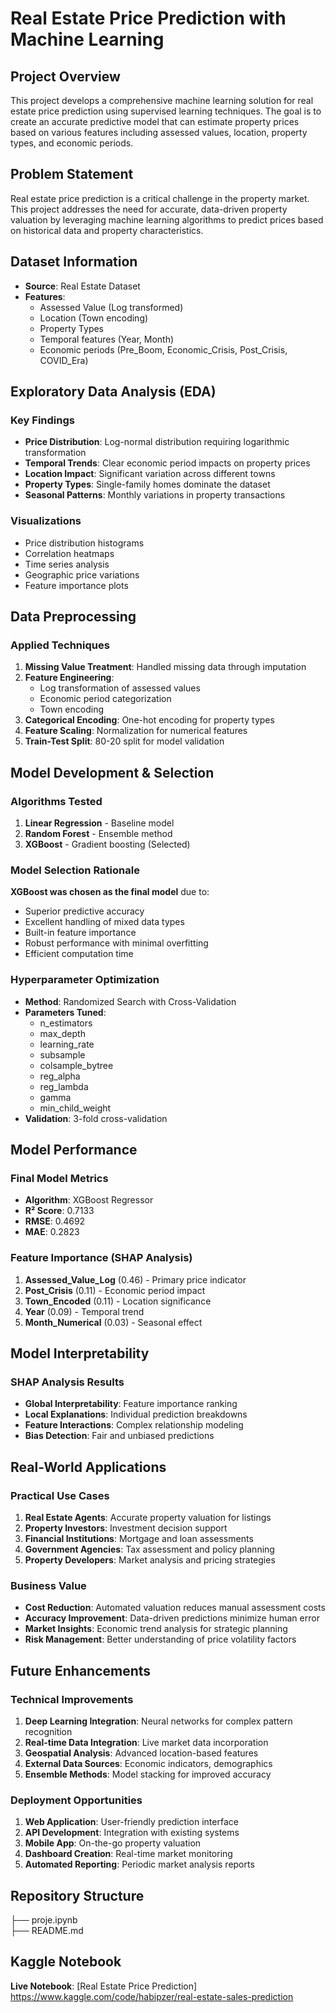 # Real Estate Price Prediction with Machine Learning

## Project Overview

This project develops a comprehensive machine learning solution for real estate price prediction using supervised learning techniques. The goal is to create an accurate predictive model that can estimate property prices based on various features including assessed values, location, property types, and economic periods.

## Problem Statement

Real estate price prediction is a critical challenge in the property market. This project addresses the need for accurate, data-driven property valuation by leveraging machine learning algorithms to predict prices based on historical data and property characteristics.

## Dataset Information

- **Source**: Real Estate Dataset
- **Features**: 
  - Assessed Value (Log transformed)
  - Location (Town encoding)
  - Property Types
  - Temporal features (Year, Month)
  - Economic periods (Pre_Boom, Economic_Crisis, Post_Crisis, COVID_Era)

## Exploratory Data Analysis (EDA)

### Key Findings

- **Price Distribution**: Log-normal distribution requiring logarithmic transformation
- **Temporal Trends**: Clear economic period impacts on property prices
- **Location Impact**: Significant variation across different towns
- **Property Types**: Single-family homes dominate the dataset
- **Seasonal Patterns**: Monthly variations in property transactions

### Visualizations

- Price distribution histograms
- Correlation heatmaps
- Time series analysis
- Geographic price variations
- Feature importance plots

## Data Preprocessing

### Applied Techniques

1. **Missing Value Treatment**: Handled missing data through imputation
2. **Feature Engineering**: 
   - Log transformation of assessed values
   - Economic period categorization
   - Town encoding
3. **Categorical Encoding**: One-hot encoding for property types
4. **Feature Scaling**: Normalization for numerical features
5. **Train-Test Split**: 80-20 split for model validation

## Model Development & Selection

### Algorithms Tested

1. **Linear Regression** - Baseline model
2. **Random Forest** - Ensemble method
3. **XGBoost** - Gradient boosting (Selected)

### Model Selection Rationale

**XGBoost was chosen as the final model** due to:
- Superior predictive accuracy
- Excellent handling of mixed data types
- Built-in feature importance
- Robust performance with minimal overfitting
- Efficient computation time

### Hyperparameter Optimization

- **Method**: Randomized Search with Cross-Validation
- **Parameters Tuned**: 
  -  n_estimators       
  -  max_depth     
  -  learning_rate
  -  subsample    
  -  colsample_bytree
  -  reg_alpha          
  -  reg_lambda   
  -  gamma              
  -  min_child_weight
- **Validation**: 3-fold cross-validation

## Model Performance

### Final Model Metrics

- **Algorithm**: XGBoost Regressor
- **R² Score**: 0.7133
- **RMSE**: 0.4692
- **MAE**: 0.2823

### Feature Importance (SHAP Analysis)

1. **Assessed_Value_Log** (0.46) - Primary price indicator
2. **Post_Crisis** (0.11) - Economic period impact
3. **Town_Encoded** (0.11) - Location significance
4. **Year** (0.09) - Temporal trend
5. **Month_Numerical** (0.03) - Seasonal effect

## Model Interpretability

### SHAP Analysis Results

- **Global Interpretability**: Feature importance ranking
- **Local Explanations**: Individual prediction breakdowns
- **Feature Interactions**: Complex relationship modeling
- **Bias Detection**: Fair and unbiased predictions

## Real-World Applications

### Practical Use Cases

1. **Real Estate Agents**: Accurate property valuation for listings
2. **Property Investors**: Investment decision support
3. **Financial Institutions**: Mortgage and loan assessments
4. **Government Agencies**: Tax assessment and policy planning
5. **Property Developers**: Market analysis and pricing strategies

### Business Value

- **Cost Reduction**: Automated valuation reduces manual assessment costs
- **Accuracy Improvement**: Data-driven predictions minimize human error
- **Market Insights**: Economic trend analysis for strategic planning
- **Risk Management**: Better understanding of price volatility factors

## Future Enhancements

### Technical Improvements

1. **Deep Learning Integration**: Neural networks for complex pattern recognition
2. **Real-time Data Integration**: Live market data incorporation
3. **Geospatial Analysis**: Advanced location-based features
4. **External Data Sources**: Economic indicators, demographics
5. **Ensemble Methods**: Model stacking for improved accuracy

### Deployment Opportunities

1. **Web Application**: User-friendly prediction interface
2. **API Development**: Integration with existing systems
3. **Mobile App**: On-the-go property valuation
4. **Dashboard Creation**: Real-time market monitoring
5. **Automated Reporting**: Periodic market analysis reports

## Repository Structure

├── proje.ipynb            
├── README.md

## Kaggle Notebook

**Live Notebook**: [Real Estate Price Prediction] https://www.kaggle.com/code/habipzer/real-estate-sales-prediction
